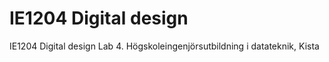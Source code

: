 # IE1204 Digital design
IE1204 Digital design Lab 4. Högskoleingenjörsutbildning i datateknik, Kista
